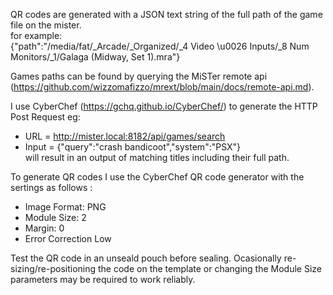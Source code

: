 QR codes are generated with a JSON text string of the full path of the game file on the mister.  
for example:  
{"path":"/media/fat/_Arcade/_Organized/_4 Video \u0026 Inputs/_8 Num Monitors/_1/Galaga (Midway, Set 1).mra"}  



Games paths can be found by querying the MiSTer remote api (https://github.com/wizzomafizzo/mrext/blob/main/docs/remote-api.md).    
  
I use CyberChef (https://gchq.github.io/CyberChef/) to generate the HTTP Post Request eg:  
- URL = http://mister.local:8182/api/games/search
- Input = {"query":"crash bandicoot","system":"PSX"}  
will result in an output of matching titles including their full path.  

To generate QR codes I use the CyberChef QR code generator with the sertings as follows :  
- Image Format: PNG  
- Module Size: 2  
- Margin: 0  
- Error Correction Low

Test the QR code in an unseald pouch before sealing. Ocasionally re-sizing/re-positioning the code on the template or changing the Module Size parameters may be required to work reliably.  
